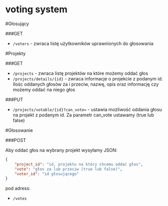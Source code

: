 # voting system

#Głosujący

###GET

- `/voters` - zwraca listę użytkowników uprawnionych do głosowania

#Projekty

###GET
- `/projects` - zwraca listę projektów na które możemy oddać głos
- `/projects/details/{id}` - zwraca informacje o projekcie z podanym id. Ilośc oddanych głosów za i przeciw, nazwę, opis oraz informację czy możemy oddać na niego głos

###PUT
- `/projects/votable/{id}?can_vote=` - ustawia możliwość oddania głosu na projekt z podanym id. Za parametr can_vote ustawamy (true lub false)

#Głosowanie

###POST

Aby oddać głos na wybrany projekt wysyłamy JSON:

```json
{
    "project_id": "id, projektu na który chcemu oddać głos",
    "vote": "głos za lub przeciw (true lub false)",
    "voter_id": "id głosującego"
}
```
pod adress:

- `/votes`